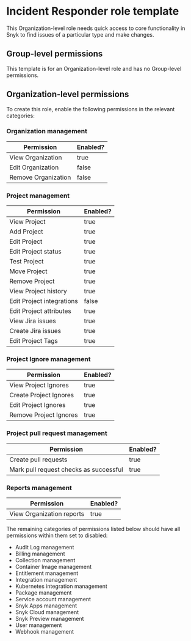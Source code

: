 # Incident Responder role template

This Organization-level role needs quick access to core functionality in Snyk to find issues of a particular type and make changes.

## Group-level permissions

This template is for an Organization-level role and has no Group-level permissions.

## Organization-level permissions

To create this role, enable the following permissions in the relevant categories:

### Organization management

<table><thead><tr><th>Permission</th><th data-type="checkbox">Enabled?</th></tr></thead><tbody><tr><td>View Organization</td><td>true</td></tr><tr><td>Edit Organization</td><td>false</td></tr><tr><td>Remove Organization</td><td>false</td></tr></tbody></table>

### Project management

<table><thead><tr><th>Permission</th><th data-type="checkbox">Enabled?</th></tr></thead><tbody><tr><td>View Project</td><td>true</td></tr><tr><td>Add Project</td><td>true</td></tr><tr><td>Edit Project</td><td>true</td></tr><tr><td>Edit Project status</td><td>true</td></tr><tr><td>Test Project</td><td>true</td></tr><tr><td>Move Project</td><td>true</td></tr><tr><td>Remove Project</td><td>true</td></tr><tr><td>View Project history</td><td>true</td></tr><tr><td>Edit Project integrations</td><td>false</td></tr><tr><td>Edit Project attributes</td><td>true</td></tr><tr><td>View Jira issues</td><td>true</td></tr><tr><td>Create Jira issues</td><td>true</td></tr><tr><td>Edit Project Tags</td><td>true</td></tr></tbody></table>

### Project Ignore management

<table><thead><tr><th>Permission</th><th data-type="checkbox">Enabled?</th></tr></thead><tbody><tr><td>View Project Ignores</td><td>true</td></tr><tr><td>Create Project Ignores</td><td>true</td></tr><tr><td>Edit Project Ignores</td><td>true</td></tr><tr><td>Remove Project Ignores</td><td>true</td></tr></tbody></table>

### Project pull request management

<table><thead><tr><th>Permission</th><th data-type="checkbox">Enabled?</th></tr></thead><tbody><tr><td>Create pull requests</td><td>true</td></tr><tr><td>Mark pull request checks as successful</td><td>true</td></tr></tbody></table>

### Reports management

<table><thead><tr><th>Permission</th><th data-type="checkbox">Enabled?</th></tr></thead><tbody><tr><td>View Organization reports</td><td>true</td></tr></tbody></table>

The remaining categories of permissions listed below should have all permissions within them set to disabled:

* Audit Log management
* Billing management
* Collection management
* Container Image management
* Entitlement management
* Integration management
* Kubernetes integration management
* Package management
* Service account management
* Snyk Apps management
* Snyk Cloud management
* Snyk Preview management
* User management
* Webhook management
